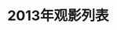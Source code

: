 ---
layout: list
title: "2013年观影列表"
description: "Cubernet的观影列表，记录电影的成长。"
categories: [观影列表]
tags: []
music: []
movies:
    - title : 无人区
      director : 宁浩
      leader : 徐峥/黄渤/余男/多布杰
      type : 剧情/犯罪/西部
      link : http://movie.douban.com/subject/3804891
      status : 已看
      description : 暂无影评
      cover : /assets/posters/wurenqu.jpg
    - title : 惊天魔盗团
      director : 路易斯·莱特里尔
      leader : 杰西·艾森伯格/艾拉·菲舍尔/伍迪·哈里森/戴夫·弗兰科
      type : 悬疑/犯罪/奇幻
      link : http://movie.douban.com/subject/6517421
      status : 已看
      description : 暂无影评
      cover : /assets/posters/jtmdt.jpg
    - title : 极乐空间
      director : 尼尔·布洛姆坎普
      leader : 马特·达蒙/朱迪·福斯特/沙尔托·科普雷/艾莉丝·布拉加
      type : 剧情/动作/科幻/惊悚
      link : http://movie.douban.com/subject/4116481
      status : 已看
      description : 暂无影评
      cover : /assets/posters/jlkj.jpg
    - title : 了不起的盖茨比
      director : 巴兹·鲁赫曼
      leader : 莱昂纳多·迪卡普里奥/凯瑞·穆里根/托比·马奎尔/艾拉·菲舍尔
      type : 剧情/爱情
      link : http://movie.douban.com/subject/3364223
      status : 已看
      description : 暂无影评
      cover : /assets/posters/lbqdgcb.jpg
    - title : 怪兽大学
      director : 丹·斯坎伦
      leader : 比利·克里斯托/约翰·古德曼/史蒂夫·布西密/海伦·米伦
      type : 喜剧/动画/冒险
      link : http://movie.douban.com/subject/3789848
      status : 已看
      description : 暂无影评
      cover : /assets/posters/gsdx.jpg
    - title : 速度与激情6
      director : 林诣彬
      leader : 范·迪塞尔/保罗·沃克/卢克·伊万斯/道恩·强森
      type : 剧情/动作/惊悚/犯罪
      link : http://movie.douban.com/subject/6537500
      status : 已看
      description : 暂无影评
      cover : /assets/posters/sdyjq6.jpg
    - title : 重返地球
      director : M·奈特·沙马兰
      leader : 威尔·史密斯/贾登·史密斯/佐伊·克罗维兹/苏菲·奥康内多
      type : 动作/科幻/冒险
      link : http://movie.douban.com/subject/6828823
      status : 已看
      description : 暂无影评
      cover : /assets/posters/cfdq.jpg
    - title : 天台爱情
      director : 周杰伦
      leader : 周杰伦/王学圻/曾志伟/柯有伦
      type : 喜剧/动作/爱情/歌舞
      link : http://movie.douban.com/subject/10833924
      status : 已看
      description : 暂无影评
      cover : /assets/posters/ttaq.jpg
    - title : 盲探
      director : 杜琪峰
      leader : 刘德华/郑秀文/郭涛/高圆圆
      type : 喜剧/爱情/悬疑/惊悚
      link : http://movie.douban.com/subject/6872273
      status : 已看
      description : 暂无影评
      cover : /assets/posters/mt.jpg
    - title : 富春山居图
      director : 孙健君
      leader : 刘德华/林志玲/张静初/佟大为
      type : 动作/冒险
      link : http://movie.douban.com/subject/5364905
      status : 已看
      description : 暂无影评
      cover : /assets/posters/fcsjt.jpg
    - title : 圣诞玫瑰
      director : 杨采妮
      leader : 郭富城/桂纶镁/夏雨/秦海璐
      type : 剧情/悬疑/犯罪
      link : http://movie.douban.com/subject/10600271
      status : 已看
      description : 暂无影评
      cover : /assets/posters/sdmg.jpg
    - title : 中国合伙人
      director : 陈可辛
      leader : 黄晓明/邓超/佟大为/杜鹃
      type : 黄晓明
      link : http://movie.douban.com/subject/11529526
      status : 已看
      description : 暂无影评
      cover : /assets/posters/zghhr.jpg
    - title : 遗落战境
      director : 约瑟夫·科辛斯基
      leader : 汤姆·克鲁斯/摩根·弗里曼/欧嘉·柯瑞兰寇/尼古拉·科斯特-瓦尔道
      type : 动作/科幻/悬疑/冒险
      link : http://movie.douban.com/subject/3895511
      status : 已看
      description : 暂无影评
      cover : /assets/posters/ylzj.jpg
    - title : 致我们终将逝去的青春
      director : 赵薇
      leader : 杨子姗/赵又廷/韩庚/江疏影
      type : 剧情/爱情
      link : http://movie.douban.com/subject/6973376
      status : 已看
      description : 暂无影评
      cover : /assets/posters/zwmzjsqdqc.jpg
    - title : 疯狂原始人
      director : 柯克·德·米科
      leader : 尼古拉斯·凯奇/瑞恩·雷诺兹/艾玛·斯通/凯瑟琳·基纳
      type : 喜剧/动画/冒险
      link : http://movie.douban.com/subject/1907966
      status : 已看
      description : 暂无影评
      cover : /assets/posters/fkysr.jpg
    - title : 被解救的姜戈
      director : 昆汀·塔伦蒂诺
      leader : 杰米·福克斯/莱昂纳多·迪卡普里奥/克里斯托弗·沃尔兹/塞缪尔·杰克逊
      type : 剧情/动作/西部/冒险
      link : http://movie.douban.com/subject/6307447
      status : 已看
      description : 暂无影评
      cover : /assets/posters/bjjdjg.jpg
    - title : 厨子戏子痞子
      director : 管虎
      leader : 刘烨/张涵予/黄渤/田中千绘
      type : 喜剧/动作
      link : http://movie.douban.com/subject/6011806
      status : 已看
      description : 暂无影评
      cover : /assets/posters/czxzpz.jpg
    - title : 北京遇上西雅图
      director : 薛晓路
      leader : 汤唯/吴秀波/海清/宋美曼
      type : 喜剧/爱情
      link : http://movie.douban.com/subject/10574468
      status : 已看
      description : 暂无影评
      cover : /assets/posters/bjysxyt.jpg
    - title : 逆世界
      director : 朱安·索兰纳
      leader : 克斯汀·邓斯特/吉姆·斯特吉斯/蒂莫西·斯波/詹姆斯·基德尼
      type : 剧情/爱情/科幻/奇幻
      link : http://movie.douban.com/subject/3566266
      status : 已看
      description : 暂无影评
      cover : /assets/posters/nsj.jpg
    - title : 101次求婚
      director : 陈正道
      leader : 黄渤/林志玲/高以翔/秦海璐
      type : 黄渤
      link : http://movie.douban.com/subject/5319835
      status : 已看
      description : 暂无影评
      cover : /assets/posters/101cqh.jpg
    - title : 西游降魔篇
      director : 周星驰
      leader : 文章/舒淇/黄渤/罗志祥
      type : 喜剧/奇幻/冒险
      link : http://movie.douban.com/subject/5308265
      status : 已看
      description : 暂无影评
      cover : /assets/posters/xyxmp.jpg
    - title : 云图
      director : 汤姆·提克威
      leader : 汤姆·汉克斯/哈莉·贝瑞/吉姆·布劳德本特/雨果·维文
      type : 剧情/科幻/悬疑
      link : http://movie.douban.com/subject/3530403
      status : 已看
      description : 暂无影评
      cover : /assets/posters/yt.jpg
---